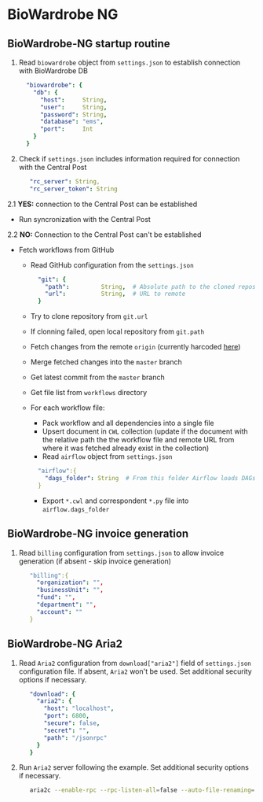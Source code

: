 # BioWardrobe NG

## BioWardrobe-NG startup routine

1. Read `biowardrobe` object from `settings.json` to establish connection with BioWardrobe DB

   ```yaml
     "biowardrobe": {
       "db": {
         "host":     String,
         "user":     String,
         "password": String,
         "database": "ems",
         "port":     Int
       }
     }
    ```
2. Check if `settings.json` includes information required for connection with the Central Post

   ```yaml
      "rc_server": String,
      "rc_server_token": String
   ```

2.1 **YES:** connection to the Central Post can be established

- Run syncronization with the Central Post

2.2 **NO:** Connection to the Central Post can't be established

- Fetch workflows from GitHub
    - Read GitHub configuration from the `settings.json`

      ```yaml
        "git": {
          "path":         String,  # Absolute path to the cloned repository
          "url":          String,  # URL to remote
        }
        ```
    - Try to clone repository from `git.url`
    - If clonning failed, open local repository from `git.path`
    - Fetch changes from the remote `origin` (currently harcoded [here](https://github.com/Barski-lab/biowardrobe-ng/blob/6fa9ab80999ee5920d2c275e30827d07e3281307/imports/server/methods/git.ts#L17))
    - Merge fetched changes into the `master` branch
    - Get latest commit from the `master` branch
    - Get file list from `workflows` directory
    - For each workflow file:
        - Pack workflow and all dependencies into a single file
        - Upsert document in `CWL` collection (update if the document with the relative path the the workflow file and remote URL from where it was fetched already exist in the collection)
        - Read `airflow` object from `settings.json`
        ```yaml
          "airflow":{
            "dags_folder": String  # From this folder Airflow loads DAGs
          }
        ```
        - Export `*.cwl` and correspondent `*.py` file into `airflow.dags_folder`

## BioWardrobe-NG invoice generation

1. Read `billing` configuration from `settings.json` to allow invoice generation (if absent - skip invoice generation)

   ```yaml
      "billing":{
        "organization": "",
        "businessUnit": "",
        "fund": "",
        "department": "",
        "account": ""
      }
   ```

## BioWardrobe-NG Aria2

1. Read `Aria2` configuration from `download["aria2"]` field of `settings.json` configuration file. If absent, `Aria2` won't be used. Set additional security options if necessary.

   ```yaml
      "download": {
        "aria2": {
          "host": "localhost",
          "port": 6800,
          "secure": false,
          "secret": "",
          "path": "/jsonrpc"
        }
      }
    ```

2. Run `Aria2` server following the example. Set additional security options if necessary.

   ```bash
      aria2c --enable-rpc --rpc-listen-all=false --auto-file-renaming=false --rpc-listen-port=6800
   ```
